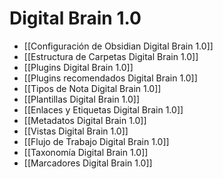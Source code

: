 # Digital Brain 1.0

- [[Configuración de Obsidian Digital Brain 1.0]]
- [[Estructura de Carpetas Digital Brain 1.0]]
- [[Plugins Digital Brain 1.0]]
- [[Plugins recomendados Digital Brain 1.0]]
- [[Tipos de Nota Digital Brain 1.0]]
- [[Plantillas Digital Brain 1.0]]
- [[Enlaces y Etiquetas Digital Brain 1.0]]
- [[Metadatos Digital Brain 1.0]]
- [[Vistas Digital Brain 1.0]]
- [[Flujo de Trabajo Digital Brain 1.0]]
- [[Taxonomía Digital Brain 1.0]]
- [[Marcadores Digital Brain 1.0]]